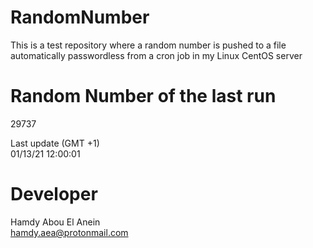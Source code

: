 # RandomNumber    
This is a test repository where a random number is pushed to a file automatically passwordless from a cron job in my Linux CentOS server    
# Random Number of the last run   
29737
      
Last update (GMT +1)    
01/13/21 12:00:01
# Developer    
Hamdy Abou El Anein   
hamdy.aea@protonmail.com
